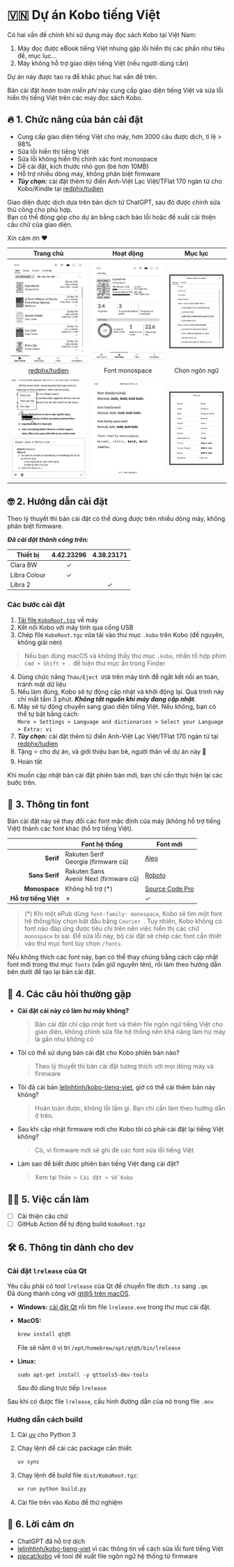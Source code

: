 # 🇻🇳 Dự án Kobo tiếng Việt

Có hai vấn đề chính khi sử dụng máy đọc sách Kobo tại Việt Nam:  

1. Máy đọc được eBook tiếng Việt nhưng gặp lỗi hiển thị các phần như tiêu đề, mục lục...
2. Máy không hỗ trợ giao diện tiếng Việt (nếu người dùng cần)

Dự án này được tạo ra để khắc phục hai vấn đề trên.  

Bản cài đặt *hoàn toàn miễn phí* này cung cấp giao diện tiếng Việt và sửa lỗi hiển thị tiếng Việt trên các máy đọc sách Kobo.

## 🔥 1. Chức năng của bản cài đặt
- Cung cấp giao diện tiếng Việt cho máy, hơn 3000 câu được dịch, tỉ lệ > 98%
- Sửa lỗi hiển thị tiếng Việt
- Sửa lỗi không hiển thị chính xác font monospace
- Dễ cài đặt, kích thước nhỏ gọn (bé hơn 10MB)
- Hỗ trợ nhiều dòng máy, không phân biệt firmware
- ***Tùy chọn:*** cài đặt thêm từ điển Anh-Việt Lạc Việt/TFlat 170 ngàn từ cho Kobo/Kindle tại [redphx/tudien](https://github.com/redphx/tudien)

Giao diện được dịch dựa trên bản dịch từ ChatGPT, sau đó được chỉnh sửa thủ công cho phù hợp.  
Bạn có thể đóng góp cho dự án bằng cách báo lỗi hoặc đề xuất cải thiện câu chữ của giao diện.  

Xin cảm ơn ♥️

| Trang chủ | Hoạt động | Mục lục |
|:---------:|:---------:|:-------:|
| [![Trang chủ](docs/images/screenshot-home.png)](docs/images/screenshot-home.png) | [![Hoạt động](docs/images/screenshot-activity.png)](docs/images/screenshot-activity.png) | [![Hoạt động](docs/images/screenshot-toc.png)](docs/images/screenshot-toc.png) |
| [redphx/tudien](https://github.com/redphx/tudien) | Font monospace | Chọn ngôn ngữ |
| [![Từ điển](docs/images/screenshot-dict.png)](docs/images/screenshot-dict.png) | [![Font monospace](docs/images/screenshot-monospace.png)](docs/images/screenshot-monospace.png) | [![Chọn ngôn ngữ](docs/images/screenshot-language.png)](docs/images/screenshot-language.png) |

## 🤓 2. Hướng dẫn cài đặt

Theo lý thuyết thì bản cài đặt có thể dùng được trên nhiều dòng máy, không phân biệt firmware.

***Đã cài đặt thành công trên:***

| Thiết bị     | 4.42.23296 | 4.38.23171 |
| ------------ |:----------:|:----------:|
| Clara BW     | ✓          |            |
| Libra Colour | ✓          |            |
| Libra 2      |            | ✓          |

### Các bước cài đặt

1. [Tải file `KoboRoot.tgz`](https://github.com/redphx/kobo-tieng-viet/releases/latest) về máy
2. Kết nối Kobo với máy tính qua cổng USB
3. Chép file `KoboRoot.tgz` vừa tải vào thư mục `.kobo` trên Kobo (để nguyên, không giải nén)
  > Nếu bạn dùng macOS và không thấy thư mục `.kobo`, nhấn tổ hợp phím `Cmd + Shift + .` để hiện thư mục ẩn trong Finder
4. Dùng chức năng `Tháo/Eject USB` trên máy tính để ngắt kết nối an toàn, tránh mất dữ liệu
5. Nếu làm đúng, Kobo sẽ tự động cập nhật và khởi động lại. Quá trình này chỉ mất tầm 3 phút. ***Không tắt nguồn khi máy đang cập nhật***.
6. Máy sẽ tự động chuyển sang giao diện tiếng Việt. Nếu không, bạn có thể tự bật bằng cách:  
    `More > Settings > Language and dictionaries > Select your Language > Extra: vi`
7. ***Tùy chọn:*** cài đặt thêm từ điển Anh-Việt Lạc Việt/TFlat 170 ngàn từ tại [redphx/tudien](https://github.com/redphx/tudien)
8. Tặng ⭐️ cho dự án, và giới thiệu bạn bè, người thân về dự án này 🥰
9. Hoàn tất

Khi muốn cập nhật bản cài đặt phiên bản mới, bạn chỉ cần thực hiện lại các bước trên.

## 📖 3. Thông tin font

Bản cài đặt này sẽ thay đổi các font mặc định của máy (không hỗ trợ tiếng Việt) thành các font khác (hỗ trợ tiếng Việt).

|                       | Font hệ thống                             | Font mới                                                             |
| ---------------------:| ----------------------------------------- | -------------------------------------------------------------------- |
| **Serif**             | Rakuten Serif<br>Georgia (firmware cũ)    | [Aleo](https://fonts.google.com/specimen/Aleo)                       |
| **Sans Serif**        | Rakuten Sans<br>Avenir Next (firmware cũ) | [Roboto](https://fonts.google.com/specimen/Roboto)                   |
| **Monospace**         | Không hỗ trợ (*)                          | [Source Code Pro](https://fonts.google.com/specimen/Source+Code+Pro) |
| **Hỗ trợ tiếng Việt** | ✗                                         | ✓                                                                    |

> (*) Khi một ePub dùng `font-family: monospace`, Kobo sẽ tìm một font hệ thống/tùy chọn bắt đầu bằng `Courier `. Tuy nhiên, Kobo không có font nào đáp ứng được tiêu chí trên nên việc hiển thị các chữ `monospace` bị sai. Để sửa lỗi này, bộ cài đặt sẽ chép các font cần thiết vào thư mục font tùy chọn `/fonts`.

Nếu không thích các font này, bạn có thể thay chúng bằng cách cập nhật font mới trong thư mục `fonts` (vẫn giữ nguyên tên), rồi làm theo hướng dẫn bên dưới để tạo lại bản cài đặt.

## 🙋 4. Các câu hỏi thường gặp

- **Cài đặt cái này có làm hư máy không?**  
  > Bản cài đặt chỉ cập nhật font và thêm file ngôn ngữ tiếng Việt cho giao diện, không chỉnh sửa file hệ thống nên khả năng làm hư máy là gần như không có

- Tôi có thể sử dụng bản cài đặt cho Kobo phiên bản nào?
  > Theo lý thuyết thì bản cài đặt tương thích với mọi dòng máy và firmware

- Tôi đã cài bản [lelinhtinh/kobo-tieng-viet](https://github.com/lelinhtinh/kobo-tieng-viet), giờ có thể cài thêm bản này không?
  > Hoàn toàn được, không lỗi lầm gì. Bạn chỉ cần làm theo hướng dẫn ở trên.

- Sau khi cập nhật firmware mới cho Kobo tôi có phải cài đặt lại tiếng Việt không?
  > Có, vì firmware mới sẽ ghi đè các font sửa lỗi tiếng Việt

- Làm sao để biết được phiên bản tiếng Việt đang cài đặt?
  > Xem tại `Thêm > Cài đặt > Về Kobo`

## 👩‍💻 5. Việc cần làm

- [ ] Cải thiện câu chữ
- [ ] GitHub Action để tự động build `KoboRoot.tgz`

## 🛠️ 6. Thông tin dành cho dev

### Cài đặt `lrelease` của Qt

Yêu cầu phải có tool `lrelease` của Qt để chuyển file dịch `.ts` sang `.qm`.  
Đã dùng thành công với [qt@5 trên macOS](https://formulae.brew.sh/formula/qt@5).

- **Windows:** [cài đặt Qt](https://www.qt.io/download-qt-installer-oss) rồi tìm file `lrelease.exe` trong thư mục cài đặt.

- **MacOS:**
    ```sh
    brew install qt@5
    ```

  File sẽ nằm ở vị trí `/opt/homebrew/opt/qt@5/bin/lrelease`

- **Linux:**  
    ```
    sudo apt-get install -y qttools5-dev-tools
    ```
  Sau đó dùng trực tiếp `lrelease`

Sau khi có được file `lrelease`, cấu hình đường dẫn của nó trong file `.env`

### Hướng dẫn cách build

1. Cài [uv](https://docs.astral.sh/uv/) cho Python 3
2. Chạy lệnh để cài các package cần thiết:

    ```bash
    uv sync
    ```

3. Chạy lệnh để build file `dist/KoboRoot.tgz`:

    ```bash
    uv run python build.py
    ```

4. Cài file trên vào Kobo để thử nghiệm

## 🤝 6. Lời cảm ơn
- ChatGPT đã hỗ trợ dịch
- [lelinhtinh/kobo-tieng-viet](https://github.com/lelinhtinh/kobo-tieng-viet) vì các thông tin về cách sửa lỗi font tiếng Việt
- [pipcat/kobo](https://github.com/pipcat/kobo) về tool để xuất file ngôn ngữ hệ thống từ firmware
